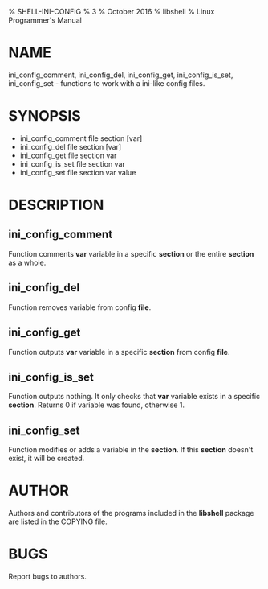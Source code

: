% SHELL-INI-CONFIG
% 3
% October 2016
% libshell
% Linux Programmer's Manual

# NAME #

ini_config_comment, ini_config_del, ini_config_get, ini_config_is_set,
ini_config_set - functions to work with a ini-like config files.

# SYNOPSIS #

- ini_config_comment file section [var]
- ini_config_del file section [var]
- ini_config_get file section var
- ini_config_is_set file section var
- ini_config_set file section var value

# DESCRIPTION #

## ini_config_comment ##
Function comments **var** variable in a specific **section** or the entire **section** as a whole.

## ini_config_del ##
Function removes variable from config **file**.

## ini_config_get ##
Function outputs **var** variable in a specific **section** from config **file**.

## ini_config_is_set ##
Function outputs nothing. It only checks that **var** variable exists in a specific **section**.
Returns 0 if variable was found, otherwise 1.

## ini_config_set ##
Function modifies or adds a variable in the **section**. If this **section** doesn't exist,
it will be created.

# AUTHOR #
Authors and contributors of the programs included in the **libshell** package are listed
in the COPYING file.

# BUGS #
Report bugs to authors.

